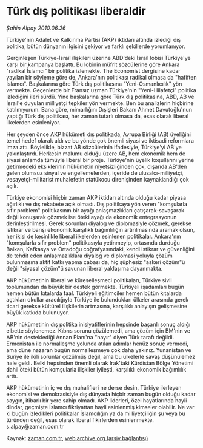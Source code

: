 # Türk dış politikası liberaldir

*Şahin Alpay 2010.06.26*

<td class="columnist-detail">
<p>Türkiye'nin Adalet ve Kalkınma Partisi (AKP) iktidarı altında izlediği dış politika, bütün dünyanın ilgisini çekiyor ve farklı şekillerde yorumlanıyor.</p>
<p>
<div id="haberMetinDiv">
<p>Gerginleşen Türkiye-İsrail ilişkileri üzerine ABD'deki İsrail lobisi Türkiye'ye karşı bir kampanya başlattı. Bu lobinin müfrit sözcülerine göre Ankara "radikal İslamcı" bir politika izlemekte. The Economist dergisine kadar yayılan bir söyleme göre de, Ankara'nın politikası radikal olmasa da "hafiften İslamcı". Başkalarına göre Türk dış politikasına "Yeni-Osmanlıcılık" yön vermekte. Geçenlerde bir Fransız uzman Türkiye'nin "Yeni-Hilafetçi" politika izlediğini ileri sürdü. Yine başkalarına göre Türk dış politikasına, ABD, AB ve İsrail'e duyulan milliyetçi tepkiler yön vermekte. Ben bu analizlerin hiçbirine katılmıyorum. Bana göre, mimarlığını Dışişleri Bakanı Ahmet Davutoğlu'nun yaptığı Türk dış politikası, her zaman tutarlı olmasa da, esas olarak liberal ilkelerden esinleniyor.
<p>Her şeyden önce AKP hükümeti dış politikada, Avrupa Birliği (AB) üyeliğini temel hedef olarak aldı ve bu yönde çok önemli siyasi ve iktisadi reformlara imza attı. Böylelikle, bizzat AB sözcülerinin ifadesiyle, Türkiye'yi AB'ye yakınlaştırdı. Herkesin malumu olduğu üzere AB, hem ekonomik hem de siyasi anlamda tümüyle liberal bir proje. Türkiye'nin üyelik koşullarını yerine getirmedeki eksiklerinin hükümetin niyetsizliğinden çok, dışarıda AB'den gelen olumsuz sinyal ve engellemelerden, içeride de ulusalcı-milliyetçi, vesayetçi-militarist muhalefetin statükocu direnişinden kaynaklandığı çok açık.
<p>Türkiye ekonomisi hiçbir zaman AKP iktidarı altında olduğu kadar piyasa ağırlıklı ve dış rekabete açık olmadı. Dış politikaya yön veren "komşularla sıfır problem" politikasının bir ayağı anlaşmazlıkları çatışarak-savaşarak değil konuşarak çözmek ise öteki ayağı da ekonomik entegrasyonun derinleştirilmesi. Gerek sorunları diyalog ve diplomasiyle çözmek, gerekse istikrar ve barışı ekonomik karşılıklı bağımlılığın artırılmasında aramak olsun, her ikisi de kesinlikle liberal ilkelerden esinlenen politikalar. Ankara'nın "komşularla sıfır problem" politikasıyla yetinmeyip, ortasında durduğu Balkan, Kafkasya ve Ortadoğu coğrafyasındaki, kendi istikrar ve güvenliğini de tehdit eden anlaşmazlıklara diyalog ve diplomasi yoluyla çözüm bulunmasına aktif katkı yapma çabası da, hiç şüphesiz "askeri çözüm"ü değil "siyasal çözüm"ü savunan liberal yaklaşıma dayanmakta.
<p>AKP hükümetinin liberal ve küreselleşmeci politikaları, Türkiye sivil toplumundan da büyük bir destek görmekte. Türkiyeli işadamları bugün hemen bütün kıtalarda faal. Türkiyeli eğitimciler hemen bütün kıtalarda açtıkları okullar aracılığıyla Türkiye ile bulundukları ülkeler arasında gerek ticari gerekse kültürel ilişkilerin artmasına, karşılıklı anlayışın gelişmesine büyük katkıda bulunuyor.
<p>AKP hükümetinin dış politika inisiyatiflerinin hepsinde başarılı sonuç aldığı elbette söylenemez. Kıbrıs sorunu çözülemedi, ama çözüm için BM'nin ve AB'nin desteklediği Annan Planı'na "hayır" diyen Türk tarafı değildi. Ermenistan ile normalleşme yolunda atılan adımlar henüz sonuç vermedi, ama düne nazaran bugün normalleşmeye çok daha yakınız. Yunanistan ve Suriye ile ikili sorunlar çözülmüş değil, ama bu ülkelerle savaş düşünülemez hale geldi. Belki hepsinden önemli olarak Irak'taki Kürdistan Bölge Yönetimi dahil öteki bütün komşularla ilişkiler iyileşti, karşılıklı ekonomik bağımlılık arttı.
<p>AKP hükümetinin iç ve dış muhalifleri ne derse desin, Türkiye ilerleyen ekonomisi ve demokrasisiyle dış dünyada hiçbir zaman bugün olduğu kadar saygın, itibarlı bir yere sahip olmadı. AKP liderleri, özel hayatlarında hayli dindar, geçmişte İslamcı fikriyattan hayli esinlenmiş kimseler olabilir. Ne var ki bugün izledikleri politikalar İslamcılığın ya da milliyetçiliğin şu veya bu türünden değil, esas olarak liberal fikirlerden esinlenmekte. s.alpay@zaman.com.tr</p></p></p></p></p></p></div>
</p>
<a href="http://web.archive.org/web/20110107020851/mailto:s.alpay@zaman.com.tr">
</a></td>

Kaynak: [zaman.com.tr](http://zaman.com.tr/yazar.do?yazino=999635), [web.archive.org (arşiv bağlantısı)](http://web.archive.org/web/20110107020851/http://www.zaman.com.tr/yazar.do?yazino=999635)
